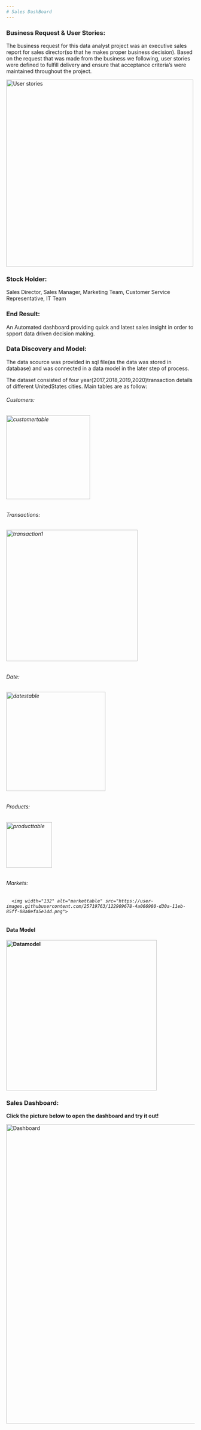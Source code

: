 ```yaml
---
# Sales DashBoard
---
```


<h3>Business Request & User Stories:</h3>    

The business request for this data analyst project was an executive sales report for sales director(so that he makes proper business decision). Based on the request that was made from the business we following, user stories were defined to fulfill delivery and ensure that acceptance criteria’s were maintained throughout the project.

<img width="500" alt="User stories" src="https://user-images.githubusercontent.com/25719763/122943359-cf4e4600-d32b-11eb-996b-4dc3a072f674.png">

<h3> Stock Holder:</h3>
  Sales Director, Sales Manager, Marketing Team, Customer Service Representative, IT Team

  <h3>End Result: </h3>

An Automated dashboard providing quick and latest sales insight in order to spport data driven decision making.

<h3>Data Discovery and Model:</h3>
The data scource was provided in sql file(as the data was stored in database) and was connected in a data model in the later step of process.

The dataset consisted of four year(2017,2018,2019,2020)transaction details of different UnitedStates cities.
Main tables are as follow:

 <h6> Customers:<h6>  
 
 <img width="224" alt="customertable" src="https://user-images.githubusercontent.com/25719763/122897598-fe9a8e00-d2fe-11eb-8f35-0647c5d32dd1.png">
 
 <h6> Transactions:<h6>
 
<img width="351" alt="transaction1" src="https://user-images.githubusercontent.com/25719763/122898000-618c2500-d2ff-11eb-8ace-91416224f3eb.png">
  
 <h6> Date:<h6>
         
<img width="265" alt="datestable" src="https://user-images.githubusercontent.com/25719763/122898553-d52e3200-d2ff-11eb-83f1-9d73ae2b8802.png">
     
 <h6> Products:<h6> 
     
 <img width="122" alt="producttable" src="https://user-images.githubusercontent.com/25719763/122898887-1e7e8180-d300-11eb-805e-a958ed223d7b.png">
     
  <h6> Markets:<h6> 
      
      <img width="132" alt="markettable" src="https://user-images.githubusercontent.com/25719763/122909678-4a066980-d30a-11eb-85ff-08a0efa5e14d.png">
      


     
     
     
     


  <h4>Data Model<h4>
<img width="402" alt="Datamodel" src="https://user-images.githubusercontent.com/25719763/122900945-f2fc9680-d301-11eb-8385-3adc4d5566d8.png">

<h3>Sales Dashboard:</h3>

**Click the picture below to open the dashboard and try it out!**   

 [<img width="800" alt="Dashboard" src="https://user-images.githubusercontent.com/25719763/122912317-0eb96a00-d30d-11eb-85af-8d7045676d1d.png">](https://public.tableau.com/app/profile/hira3076/viz/SalesDashboard_16242787678320/SalesDashboard)


